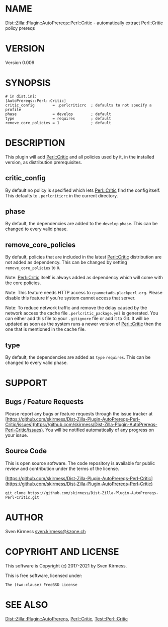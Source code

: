 # NAME

Dist::Zilla::Plugin::AutoPrereqs::Perl::Critic - automatically extract Perl::Critic policy prereqs

# VERSION

Version 0.006

# SYNOPSIS

    # in dist.ini:
    [AutoPrereqs::Perl::Critic]
    critic_config        = .perlcriticrc  ; defaults to not specify a profile
    phase                = develop        ; default
    type                 = requires       ; default
    remove_core_policies = 1              ; default

# DESCRIPTION

This plugin will add [Perl::Critic](https://metacpan.org/pod/Perl%3A%3ACritic) and all policies used by it,
in the installed version, as distribution prerequisites.

## critic\_config

By default no policy is specified which lets [Perl::Critic](https://metacpan.org/pod/Perl%3A%3ACritic)
find the config itself. This defaults to `.perlcriticrc` in the current
directory.

## phase

By default, the dependencies are added to the `develop` `phase`. This can be
changed to every valid phase.

## remove\_core\_policies

By default, policies that are included in the latest
[Perl::Critic](https://metacpan.org/pod/Perl%3A%3ACritic) distribution are not added as dependency. This
can be changed by setting `remove_core_policies` to `0`.

Note: [Perl::Critic](https://metacpan.org/pod/Perl%3A%3ACritic) itself is always added as dependency
which will come with the core policies.

Note: This feature needs HTTP access to `cpanmetadb.plackperl.org`. Please
disable this feature if you're system cannot access that server.

Note: To reduce network traffic and remove the delay caused by the network
access the cache file `.perlcritic_package.yml` is generated. You can either
add this file to your `.gitignore` file or add it to Git. It will be updated
as soon as the system runs a newer version of [Perl::Critic](https://metacpan.org/pod/Perl%3A%3ACritic)
then the one that is mentioned in the cache file.

## type

By default, the dependencies are added as `type` `requires`. This can be changed
to every valid phase.

# SUPPORT

## Bugs / Feature Requests

Please report any bugs or feature requests through the issue tracker
at [https://github.com/skirmess/Dist-Zilla-Plugin-AutoPrereqs-Perl-Critic/issues](https://github.com/skirmess/Dist-Zilla-Plugin-AutoPrereqs-Perl-Critic/issues).
You will be notified automatically of any progress on your issue.

## Source Code

This is open source software. The code repository is available for
public review and contribution under the terms of the license.

[https://github.com/skirmess/Dist-Zilla-Plugin-AutoPrereqs-Perl-Critic](https://github.com/skirmess/Dist-Zilla-Plugin-AutoPrereqs-Perl-Critic)

    git clone https://github.com/skirmess/Dist-Zilla-Plugin-AutoPrereqs-Perl-Critic.git

# AUTHOR

Sven Kirmess <sven.kirmess@kzone.ch>

# COPYRIGHT AND LICENSE

This software is Copyright (c) 2017-2021 by Sven Kirmess.

This is free software, licensed under:

    The (two-clause) FreeBSD License

# SEE ALSO

[Dist::Zilla::Plugin::AutoPrereqs](https://metacpan.org/pod/Dist%3A%3AZilla%3A%3APlugin%3A%3AAutoPrereqs),
[Perl::Critic](https://metacpan.org/pod/Perl%3A%3ACritic),
[Test::Perl::Critic](https://metacpan.org/pod/Test%3A%3APerl%3A%3ACritic)
